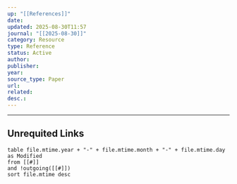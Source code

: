 ```yaml
---
up: "[[References]]"
date:
updated: 2025-08-30T11:57
journal: "[[2025-08-30]]"
category: Resource
type: Reference
status: Active
author:
publisher:
year:
source_type: Paper
url:
related:
desc.:
---
```

















-----
## Unrequited Links
```dataview
table file.mtime.year + "-" + file.mtime.month + "-" + file.mtime.day as Modified
from [[#]]
and !outgoing([[#]])
sort file.mtime desc
```
